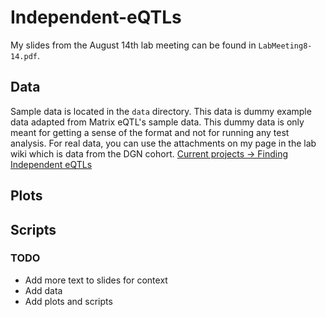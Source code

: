 Independent-eQTLs
=================

My slides from the August 14th lab meeting can be found in `LabMeeting8-14.pdf`.

## Data ##
Sample data is located in the `data` directory. This data is dummy example data adapted from Matrix eQTL's sample data. This dummy data is only meant for getting a sense of the format and not for running any test analysis. For real data, you can use the attachments on my page in the lab wiki which is data from the DGN cohort. [Current projects -> Finding Independent eQTLs](https://medwiki.stanford.edu/display/montgomerylab/Finding+Independent+eQTLs)

## Plots ##

## Scripts ##

### TODO ###
- Add more text to slides for context
- Add data
- Add plots and scripts
